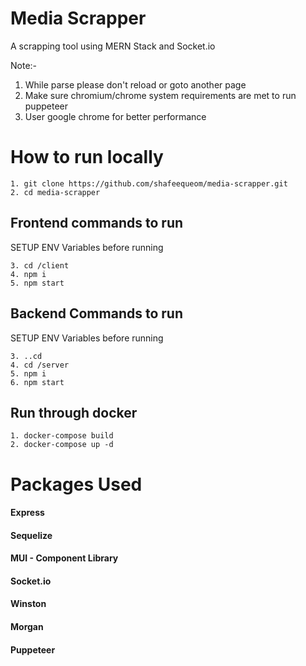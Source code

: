 # Media Scrapper

A scrapping tool using MERN Stack and Socket.io

Note:-

1. While parse please don't reload or goto another page
2. Make sure chromium/chrome system requirements are met to run puppeteer
3. User google chrome for better performance

# How to run locally

```
1. git clone https://github.com/shafeequeom/media-scrapper.git
2. cd media-scrapper
```

## Frontend commands to run

SETUP ENV Variables before running

```
3. cd /client
4. npm i
5. npm start
```

## Backend Commands to run

SETUP ENV Variables before running

```
3. ..cd
4. cd /server
5. npm i
6. npm start
```

## Run through docker

```
1. docker-compose build
2. docker-compose up -d
```

# Packages Used

#### Express

#### Sequelize

#### MUI - Component Library

#### Socket.io

#### Winston

#### Morgan

#### Puppeteer
